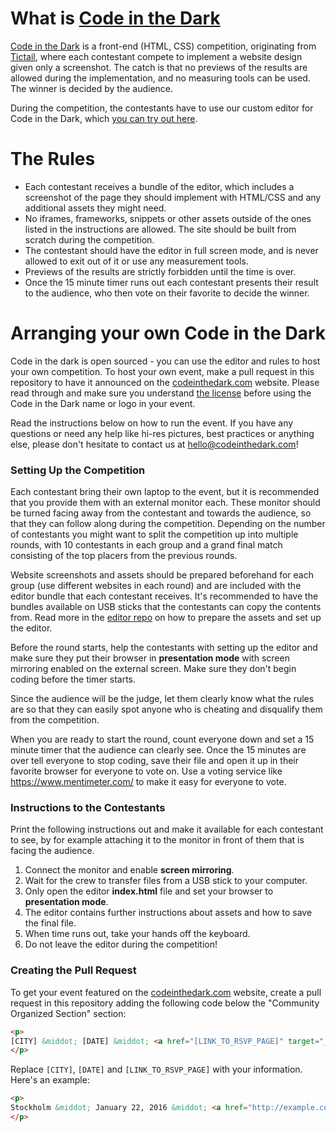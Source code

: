 # What is [Code in the Dark](http://codeinthedark.com)
[Code in the Dark](http://codeinthedark.com) is a front-end (HTML, CSS) competition, originating from [Tictail](https://tictail.com), where each contestant compete to implement a website design given only a screenshot. The catch is that no previews of the results are allowed during the implementation, and no measuring tools can be used. The winner is decided by the audience.

During the competition, the contestants have to use our custom editor for Code in the Dark, which [you can try out here](http://codeinthedark.com/editor).

# The Rules
* Each contestant receives a bundle of the editor, which includes a screenshot of the page they should implement with HTML/CSS and any additional assets they might need.
* No iframes, frameworks, snippets or other assets outside of the ones listed in the instructions are allowed. The site should be built from scratch during the competition.
* The contestant should have the editor in full screen mode, and is never allowed to exit out of it or use any measurement tools.
* Previews of the results are strictly forbidden until the time is over.
* Once the 15 minute timer runs out each contestant presents their result to the audience, who then vote on their favorite to decide the winner.

# Arranging your own Code in the Dark
Code in the dark is open sourced - you can use the editor and rules to host your own competition. To host your own event, make a pull request in this repository to have it announced on the [codeinthedark.com](http://codeinthedark.com) website. Please read through and make sure you understand [the license](https://github.com/codeinthedark/codeinthedark.github.io/blob/master/LICENSE) before using the Code in the Dark name or logo in your event.

Read the instructions below on how to run the event. If you have any questions or need any help like hi-res pictures, best practices or anything else, please don't hesitate to contact us at hello@codeinthedark.com!

### Setting Up the Competition
Each contestant bring their own laptop to the event, but it is recommended that you provide them with an external monitor each. These monitor should be turned facing away from the contestant and towards the audience, so that they can follow along during the competition. 
Depending on the number of contestants you might want to split the competition up into multiple rounds, with 10 contestants in each group and a grand final match consisting of the top placers from the previous rounds.

Website screenshots and assets should be prepared beforehand for each group (use different websites in each round) and are included with the editor bundle that each contestant receives. It's recommended to have the bundles available on USB sticks that the contestants can copy the contents from. Read more in the [editor repo](https://github.com/codeinthedark/editor) on how to prepare the assets and set up the editor.

Before the round starts, help the contestants with setting up the editor and make sure they put their browser in **presentation mode** with screen mirroring enabled on the external screen. Make sure they don't begin coding before the timer starts.

Since the audience will be the judge, let them clearly know what the rules are so that they can easily spot anyone who is cheating and disqualify them from the competition.

When you are ready to start the round, count everyone down and set a 15 minute timer that the audience can clearly see. Once the 15 minutes are over tell everyone to stop coding, save their file and open it up in their favorite browser for everyone to vote on. Use a voting service like https://www.mentimeter.com/ to make it easy for everyone to vote.

### Instructions to the Contestants
Print the following instructions out and make it available for each contestant to see, by for example attaching it to the monitor in front of them that is facing the audience.

1. Connect the monitor and enable **screen mirroring**.
1. Wait for the crew to transfer files from a USB stick to your computer.
1. Only open the editor **index.html** file and set your browser to **presentation mode**.
1. The editor contains further instructions about assets and how to save the final file.
1. When time runs out, take your hands off the keyboard.
1. Do not leave the editor during the competition!

### Creating the Pull Request
To get your event featured on the [codeinthedark.com](http://codeinthedark.com) website, create a pull request in this repository adding the following code below the "Community Organized Section" section:

```html
<p>
[CITY] &middot; [DATE] &middot; <a href="[LINK_TO_RSVP_PAGE]" target="_blank">RSVP</a>
</p>
```

Replace `[CITY]`, `[DATE]` and `[LINK_TO_RSVP_PAGE]` with your information. Here's an example:

```html
<p>
Stockholm &middot; January 22, 2016 &middot; <a href="http://example.com" target="_blank">RSVP</a>
</p>
```
